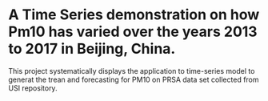 # A Time Series demonstration on how Pm10 has varied over the years 2013 to 2017 in Beijing, China.


This project systematically displays the application to time-series model to generat the trean and forecasting for PM10 on PRSA data set collected from USI repository.
